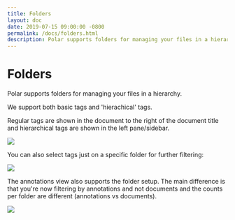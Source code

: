 ```yaml
---
title: Folders
layout: doc
date: 2019-07-15 09:00:00 -0800
permalink: /docs/folders.html
description: Polar supports folders for managing your files in a hierarchy. 
---
```


# Folders

Polar supports folders for managing your files in a hierarchy.

We support both basic tags and 'hierachical' tags.

Regular tags are shown in the document to the right of the document title and hierarchical tags are shown in the left 
pane/sidebar.

<img class="img-fluid img-shadow" src="https://i.imgur.com/IahYDAE.png">

You can also select tags just on a specific folder for further filtering:

<img class="img-fluid img-shadow" src="https://i.imgur.com/KBImGeT.png">

The annotations view also supports the folder setup. The main difference is that you're now filtering by annotations
and not documents and the counts per folder are different (annotations vs documents).

<img class="img-fluid img-shadow" src="https://i.imgur.com/BEwHOq6.png">
